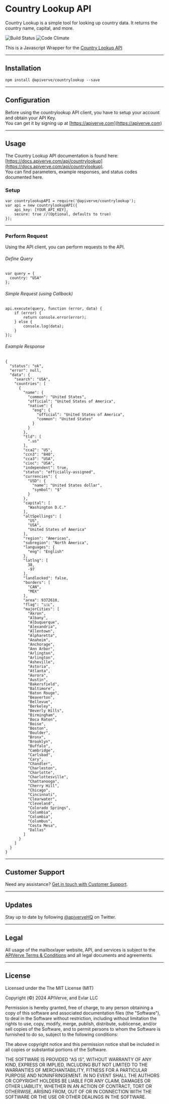 Country Lookup API
============

Country Lookup is a simple tool for looking up country data. It returns the country name, capital, and more.

![Build Status](https://img.shields.io/badge/build-passing-green)
![Code Climate](https://img.shields.io/badge/maintainability-B-purple)

This is a Javascript Wrapper for the [Country Lookup API](https://apiverve.com/marketplace/api/countrylookup)

---

## Installation
	npm install @apiverve/countrylookup --save

---

## Configuration

Before using the countrylookup API client, you have to setup your account and obtain your API Key.  
You can get it by signing up at [https://apiverve.com](https://apiverve.com)

---

## Usage

The Country Lookup API documentation is found here: [https://docs.apiverve.com/api/countrylookup](https://docs.apiverve.com/api/countrylookup).  
You can find parameters, example responses, and status codes documented here.

### Setup

```
var countrylookupAPI = require('@apiverve/countrylookup');
var api = new countrylookupAPI({
    api_key: [YOUR_API_KEY],
    secure: true //(Optional, defaults to true)
});
```

---


### Perform Request
Using the API client, you can perform requests to the API.

###### Define Query

```
var query = {
  country: "USA"
};
```

###### Simple Request (using Callback)

```
api.execute(query, function (error, data) {
    if (error) {
        return console.error(error);
    } else {
        console.log(data);
    }
});
```

###### Example Response

```
{
  "status": "ok",
  "error": null,
  "data": {
    "search": "USA",
    "countries": [
      {
        "name": {
          "common": "United States",
          "official": "United States of America",
          "native": {
            "eng": {
              "official": "United States of America",
              "common": "United States"
            }
          }
        },
        "tld": [
          ".us"
        ],
        "cca2": "US",
        "ccn3": "840",
        "cca3": "USA",
        "cioc": "USA",
        "independent": true,
        "status": "officially-assigned",
        "currencies": {
          "USD": {
            "name": "United States dollar",
            "symbol": "$"
          }
        },
        "capital": [
          "Washington D.C."
        ],
        "altSpellings": [
          "US",
          "USA",
          "United States of America"
        ],
        "region": "Americas",
        "subregion": "North America",
        "languages": {
          "eng": "English"
        },
        "latlng": [
          38,
          -97
        ],
        "landlocked": false,
        "borders": [
          "CAN",
          "MEX"
        ],
        "area": 9372610,
        "flag": "🇺🇸",
        "majorCities": [
          "Akron",
          "Albany",
          "Albuquerque",
          "Alexandria",
          "Allentown",
          "Alpharetta",
          "Anaheim",
          "Anchorage",
          "Ann Arbor",
          "Arlington",
          "Arlington",
          "Asheville",
          "Astoria",
          "Atlanta",
          "Aurora",
          "Austin",
          "Bakersfield",
          "Baltimore",
          "Baton Rouge",
          "Beaverton",
          "Bellevue",
          "Berkeley",
          "Beverly Hills",
          "Birmingham",
          "Boca Raton",
          "Boise",
          "Boston",
          "Boulder",
          "Bronx",
          "Brooklyn",
          "Buffalo",
          "Cambridge",
          "Carlsbad",
          "Cary",
          "Chandler",
          "Charleston",
          "Charlotte",
          "Charlottesville",
          "Chattanooga",
          "Cherry Hill",
          "Chicago",
          "Cincinnati",
          "Clearwater",
          "Cleveland",
          "Colorado Springs",
          "Columbia",
          "Columbia",
          "Columbus",
          "Costa Mesa",
          "Dallas"
        ]
      }
    ]
  }
}
```

---

## Customer Support

Need any assistance? [Get in touch with Customer Support](https://apiverve.com/contact).

---

## Updates
Stay up to date by following [@apiverveHQ](https://twitter.com/apiverveHQ) on Twitter.

---

## Legal

All usage of the mailboxlayer website, API, and services is subject to the [APIVerve Terms & Conditions](https://apiverve.com/terms) and all legal documents and agreements.

---

## License
Licensed under the The MIT License (MIT)

Copyright (&copy;) 2024 APIVerve, and Evlar LLC

Permission is hereby granted, free of charge, to any person obtaining a copy of this software and associated documentation files (the "Software"), to deal in the Software without restriction, including without limitation the rights to use, copy, modify, merge, publish, distribute, sublicense, and/or sell copies of the Software, and to permit persons to whom the Software is furnished to do so, subject to the following conditions:

The above copyright notice and this permission notice shall be included in all copies or substantial portions of the Software.

THE SOFTWARE IS PROVIDED "AS IS", WITHOUT WARRANTY OF ANY KIND, EXPRESS OR IMPLIED, INCLUDING BUT NOT LIMITED TO THE WARRANTIES OF MERCHANTABILITY, FITNESS FOR A PARTICULAR PURPOSE AND NONINFRINGEMENT. IN NO EVENT SHALL THE AUTHORS OR COPYRIGHT HOLDERS BE LIABLE FOR ANY CLAIM, DAMAGES OR OTHER LIABILITY, WHETHER IN AN ACTION OF CONTRACT, TORT OR OTHERWISE, ARISING FROM, OUT OF OR IN CONNECTION WITH THE SOFTWARE OR THE USE OR OTHER DEALINGS IN THE SOFTWARE.